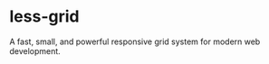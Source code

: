 less-grid
=========

A fast, small, and powerful responsive grid system for modern web development. 
